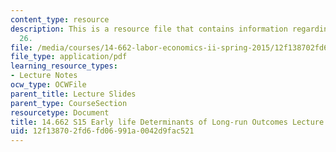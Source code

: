 ```yaml
---
content_type: resource
description: This is a resource file that contains information regarding lecture slide
  26.
file: /media/courses/14-662-labor-economics-ii-spring-2015/12f138702fd6fd06991a0042d9fac521_MIT14_662S15_lec_slides26.pdf
file_type: application/pdf
learning_resource_types:
- Lecture Notes
ocw_type: OCWFile
parent_title: Lecture Slides
parent_type: CourseSection
resourcetype: Document
title: 14.662 S15 Early life Determinants of Long-run Outcomes Lecture Slides
uid: 12f13870-2fd6-fd06-991a-0042d9fac521
---
```

